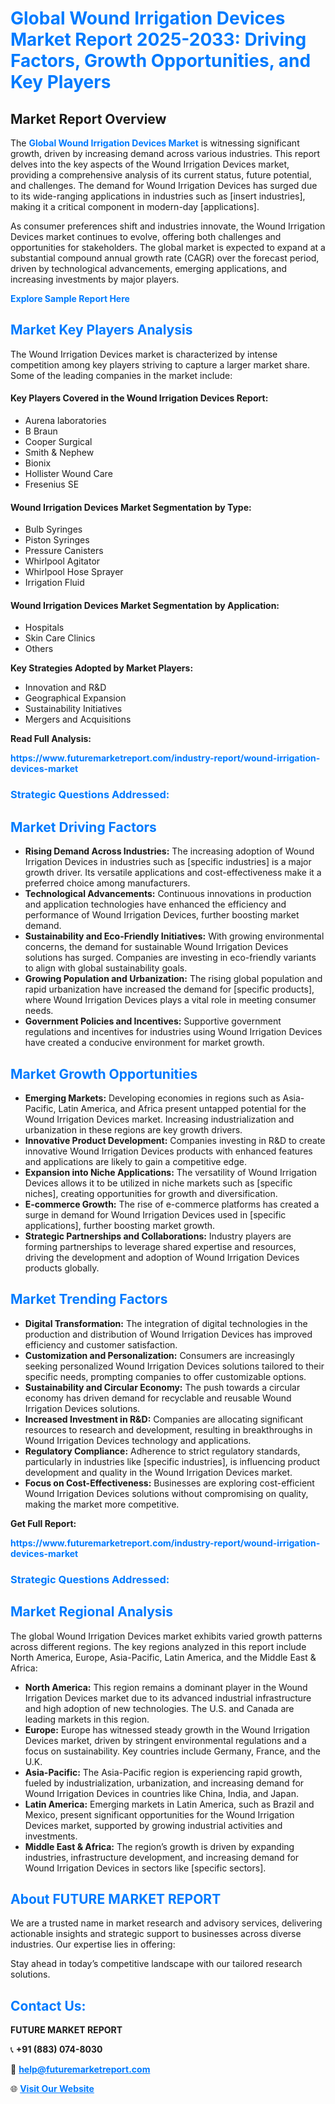 <h1 style="color: #007BFF;">Global Wound Irrigation Devices Market Report 2025-2033: Driving Factors, Growth Opportunities, and Key Players</h1>

<section id="overview">
<h2>Market Report Overview</h2>
<p>The <a href="https://www.futuremarketreport.com/industry-report/wound-irrigation-devices-market" style="color: #007BFF; text-decoration: none;"><strong>Global Wound Irrigation Devices Market</strong></a> is witnessing significant growth, driven by increasing demand across various industries. This report delves into the key aspects of the Wound Irrigation Devices market, providing a comprehensive analysis of its current status, future potential, and challenges. The demand for Wound Irrigation Devices has surged due to its wide-ranging applications in industries such as [insert industries], making it a critical component in modern-day [applications].</p>
<p>As consumer preferences shift and industries innovate, the Wound Irrigation Devices market continues to evolve, offering both challenges and opportunities for stakeholders. The global market is expected to expand at a substantial compound annual growth rate (CAGR) over the forecast period, driven by technological advancements, emerging applications, and increasing investments by major players.</p>
</section>

<section id="overview">
<p><a href="https://www.futuremarketreport.com/request-sample/reportId=64706" style="color: #007BFF; text-decoration: none;"><strong>Explore Sample Report Here</strong></a></p>
</section>

<section id="key-players">
<h2 style="color: #007BFF;">Market Key Players Analysis</h2>
<p>The Wound Irrigation Devices market is characterized by intense competition among key players striving to capture a larger market share. Some of the leading companies in the market include:</p>
<h4>Key Players Covered in the Wound Irrigation Devices Report:</h4>
<ul><li>Aurena laboratories</li><li>B Braun</li><li>Cooper Surgical</li><li>Smith &amp; Nephew</li><li>Bionix</li><li>Hollister Wound Care</li><li>Fresenius SE</li></ul>
<h4>Wound Irrigation Devices Market Segmentation by Type:</h4>
<ul><li>Bulb Syringes</li><li>Piston Syringes</li><li>Pressure Canisters</li><li>Whirlpool Agitator</li><li>Whirlpool Hose Sprayer</li><li>Irrigation Fluid</li></ul>

<h4>Wound Irrigation Devices Market Segmentation by Application:</h4>
<ul><li>Hospitals</li><li>Skin Care Clinics</li><li>Others</li></ul>
<p><strong>Key Strategies Adopted by Market Players:</strong></p>
<ul>
<li>Innovation and R&D</li>
<li>Geographical Expansion</li>
<li>Sustainability Initiatives</li>
<li>Mergers and Acquisitions</li>
</ul>
</section>

<section>
<p><strong>Read Full Analysis: </strong></p><a href="https://www.futuremarketreport.com/industry-report/wound-irrigation-devices-market" style="color: #007BFF; text-decoration: none;"><strong>https://www.futuremarketreport.com/industry-report/wound-irrigation-devices-market</strong></a>
<h3 style="color: #007BFF;">Strategic Questions Addressed:</h3>
</section>

<section id="driving-factors">
<h2 style="color: #007BFF;">Market Driving Factors</h2>
<ul>
<li><strong>Rising Demand Across Industries:</strong> The increasing adoption of Wound Irrigation Devices in industries such as [specific industries] is a major growth driver. Its versatile applications and cost-effectiveness make it a preferred choice among manufacturers.</li>
<li><strong>Technological Advancements:</strong> Continuous innovations in production and application technologies have enhanced the efficiency and performance of Wound Irrigation Devices, further boosting market demand.</li>
<li><strong>Sustainability and Eco-Friendly Initiatives:</strong> With growing environmental concerns, the demand for sustainable Wound Irrigation Devices solutions has surged. Companies are investing in eco-friendly variants to align with global sustainability goals.</li>
<li><strong>Growing Population and Urbanization:</strong> The rising global population and rapid urbanization have increased the demand for [specific products], where Wound Irrigation Devices plays a vital role in meeting consumer needs.</li>
<li><strong>Government Policies and Incentives:</strong> Supportive government regulations and incentives for industries using Wound Irrigation Devices have created a conducive environment for market growth.</li>
</ul>
</section>

<section id="growth-opportunities">
<h2 style="color: #007BFF;">Market Growth Opportunities</h2>
<ul>
<li><strong>Emerging Markets:</strong> Developing economies in regions such as Asia-Pacific, Latin America, and Africa present untapped potential for the Wound Irrigation Devices market. Increasing industrialization and urbanization in these regions are key growth drivers.</li>
<li><strong>Innovative Product Development:</strong> Companies investing in R&D to create innovative Wound Irrigation Devices products with enhanced features and applications are likely to gain a competitive edge.</li>
<li><strong>Expansion into Niche Applications:</strong> The versatility of Wound Irrigation Devices allows it to be utilized in niche markets such as [specific niches], creating opportunities for growth and diversification.</li>
<li><strong>E-commerce Growth:</strong> The rise of e-commerce platforms has created a surge in demand for Wound Irrigation Devices used in [specific applications], further boosting market growth.</li>
<li><strong>Strategic Partnerships and Collaborations:</strong> Industry players are forming partnerships to leverage shared expertise and resources, driving the development and adoption of Wound Irrigation Devices products globally.</li>
</ul>
</section>

<section id="trending-factors">
<h2 style="color: #007BFF;">Market Trending Factors</h2>
<ul>
<li><strong>Digital Transformation:</strong> The integration of digital technologies in the production and distribution of Wound Irrigation Devices has improved efficiency and customer satisfaction.</li>
<li><strong>Customization and Personalization:</strong> Consumers are increasingly seeking personalized Wound Irrigation Devices solutions tailored to their specific needs, prompting companies to offer customizable options.</li>
<li><strong>Sustainability and Circular Economy:</strong> The push towards a circular economy has driven demand for recyclable and reusable Wound Irrigation Devices solutions.</li>
<li><strong>Increased Investment in R&D:</strong> Companies are allocating significant resources to research and development, resulting in breakthroughs in Wound Irrigation Devices technology and applications.</li>
<li><strong>Regulatory Compliance:</strong> Adherence to strict regulatory standards, particularly in industries like [specific industries], is influencing product development and quality in the Wound Irrigation Devices market.</li>
<li><strong>Focus on Cost-Effectiveness:</strong> Businesses are exploring cost-efficient Wound Irrigation Devices solutions without compromising on quality, making the market more competitive.</li>
</ul>
</section>

<section>
<p><strong>Get Full Report: </strong></p><a href="https://www.futuremarketreport.com/industry-report/wound-irrigation-devices-market" style="color: #007BFF; text-decoration: none;"><strong>https://www.futuremarketreport.com/industry-report/wound-irrigation-devices-market</strong></a>
<h3 style="color: #007BFF;">Strategic Questions Addressed:</h3>
</section>


<section id="regional-analysis">
<h2 style="color: #007BFF;">Market Regional Analysis</h2>
<p>The global Wound Irrigation Devices market exhibits varied growth patterns across different regions. The key regions analyzed in this report include North America, Europe, Asia-Pacific, Latin America, and the Middle East & Africa:</p>
<ul>
<li><strong>North America:</strong> This region remains a dominant player in the Wound Irrigation Devices market due to its advanced industrial infrastructure and high adoption of new technologies. The U.S. and Canada are leading markets in this region.</li>
<li><strong>Europe:</strong> Europe has witnessed steady growth in the Wound Irrigation Devices market, driven by stringent environmental regulations and a focus on sustainability. Key countries include Germany, France, and the U.K.</li>
<li><strong>Asia-Pacific:</strong> The Asia-Pacific region is experiencing rapid growth, fueled by industrialization, urbanization, and increasing demand for Wound Irrigation Devices in countries like China, India, and Japan.</li>
<li><strong>Latin America:</strong> Emerging markets in Latin America, such as Brazil and Mexico, present significant opportunities for the Wound Irrigation Devices market, supported by growing industrial activities and investments.</li>
<li><strong>Middle East & Africa:</strong> The region’s growth is driven by expanding industries, infrastructure development, and increasing demand for Wound Irrigation Devices in sectors like [specific sectors].</li>
</ul>
</section>

<footer>
<h2 style="color: #007BFF;">About FUTURE MARKET REPORT</h2>
<p>We are a trusted name in market research and advisory services, delivering actionable insights and strategic support to businesses across diverse industries. Our expertise lies in offering:</p>

<p>Stay ahead in today’s competitive landscape with our tailored research solutions.</p>

<h2 style="color: #007BFF;">Contact Us:</h2>
<p><strong>FUTURE MARKET REPORT</strong></p>
<p>📞 <strong>+91 (883) 074-8030</strong></p>
<p>📧 <strong><a href="mailto:help@futuremarketreport.com" style="color: #007BFF;">help@futuremarketreport.com</a></strong></p>
<p>🌐 <strong><a href="https://www.futuremarketreport.com/" style="color: #007BFF;">Visit Our Website</a></strong></p>
</footer>